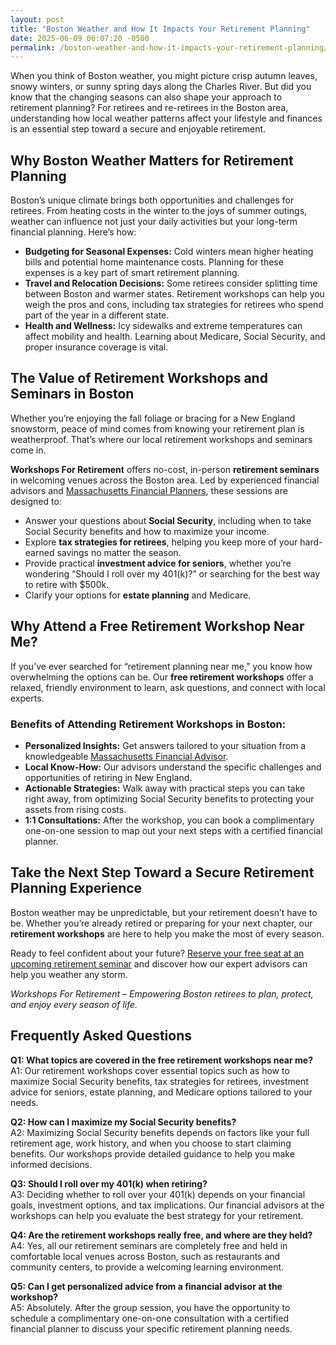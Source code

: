 ```yaml
---
layout: post
title: "Boston Weather and How It Impacts Your Retirement Planning"
date: 2025-06-09 06:07:20 -0500
permalink: /boston-weather-and-how-it-impacts-your-retirement-planning/
---
```

When you think of Boston weather, you might picture crisp autumn leaves, snowy winters, or sunny spring days along the Charles River. But did you know that the changing seasons can also shape your approach to retirement planning? For retirees and re-retirees in the Boston area, understanding how local weather patterns affect your lifestyle and finances is an essential step toward a secure and enjoyable retirement.

## Why Boston Weather Matters for Retirement Planning

Boston’s unique climate brings both opportunities and challenges for retirees. From heating costs in the winter to the joys of summer outings, weather can influence not just your daily activities but your long-term financial planning. Here’s how:

- **Budgeting for Seasonal Expenses:** Cold winters mean higher heating bills and potential home maintenance costs. Planning for these expenses is a key part of smart retirement planning.
- **Travel and Relocation Decisions:** Some retirees consider splitting time between Boston and warmer states. Retirement workshops can help you weigh the pros and cons, including tax strategies for retirees who spend part of the year in a different state.
- **Health and Wellness:** Icy sidewalks and extreme temperatures can affect mobility and health. Learning about Medicare, Social Security, and proper insurance coverage is vital.

## The Value of Retirement Workshops and Seminars in Boston

Whether you’re enjoying the fall foliage or bracing for a New England snowstorm, peace of mind comes from knowing your retirement plan is weatherproof. That’s where our local retirement workshops and seminars come in.

**Workshops For Retirement** offers no-cost, in-person **retirement seminars** in welcoming venues across the Boston area. Led by experienced financial advisors and [Massachusetts Financial Planners](https://workshopsforretirement.com/), these sessions are designed to:

- Answer your questions about **Social Security**, including when to take Social Security benefits and how to maximize your income.
- Explore **tax strategies for retirees**, helping you keep more of your hard-earned savings no matter the season.
- Provide practical **investment advice for seniors**, whether you’re wondering “Should I roll over my 401(k)?” or searching for the best way to retire with $500k.
- Clarify your options for **estate planning** and Medicare.

## Why Attend a Free Retirement Workshop Near Me?

If you’ve ever searched for “retirement planning near me,” you know how overwhelming the options can be. Our **free retirement workshops** offer a relaxed, friendly environment to learn, ask questions, and connect with local experts.

### Benefits of Attending Retirement Workshops in Boston:

- **Personalized Insights:** Get answers tailored to your situation from a knowledgeable [Massachusetts Financial Advisor](https://workshopsforretirement.com/).
- **Local Know-How:** Our advisors understand the specific challenges and opportunities of retiring in New England.
- **Actionable Strategies:** Walk away with practical steps you can take right away, from optimizing Social Security benefits to protecting your assets from rising costs.
- **1:1 Consultations:** After the workshop, you can book a complimentary one-on-one session to map out your next steps with a certified financial planner.

## Take the Next Step Toward a Secure Retirement Planning Experience

Boston weather may be unpredictable, but your retirement doesn’t have to be. Whether you’re already retired or preparing for your next chapter, our **retirement workshops** are here to help you make the most of every season.

Ready to feel confident about your future? [Reserve your free seat at an upcoming retirement seminar](https://workshopsforretirement.com/) and discover how our expert advisors can help you weather any storm.

*Workshops For Retirement – Empowering Boston retirees to plan, protect, and enjoy every season of life.*

## Frequently Asked Questions

**Q1: What topics are covered in the free retirement workshops near me?**  
A1: Our retirement workshops cover essential topics such as how to maximize Social Security benefits, tax strategies for retirees, investment advice for seniors, estate planning, and Medicare options tailored to your needs.

**Q2: How can I maximize my Social Security benefits?**  
A2: Maximizing Social Security benefits depends on factors like your full retirement age, work history, and when you choose to start claiming benefits. Our workshops provide detailed guidance to help you make informed decisions.

**Q3: Should I roll over my 401(k) when retiring?**  
A3: Deciding whether to roll over your 401(k) depends on your financial goals, investment options, and tax implications. Our financial advisors at the workshops can help you evaluate the best strategy for your retirement.

**Q4: Are the retirement workshops really free, and where are they held?**  
A4: Yes, all our retirement seminars are completely free and held in comfortable local venues across Boston, such as restaurants and community centers, to provide a welcoming learning environment.

**Q5: Can I get personalized advice from a financial advisor at the workshop?**  
A5: Absolutely. After the group session, you have the opportunity to schedule a complimentary one-on-one consultation with a certified financial planner to discuss your specific retirement planning needs.

<script type="application/ld+json">
{
  "@context": "https://schema.org",
  "@type": "BlogPosting",
  "headline": "Boston Weather and How It Impacts Your Retirement Planning",
  "description": "Explore how Boston's unique weather affects retirement planning for retirees and re-retirees, and discover free local retirement workshops that provide expert advice on Social Security, tax strategies, and investment planning.",
  "author": {
    "@type": "Person",
    "name": "Workshops For Retirement",
    "description": "Workshops For Retirement offers no-cost, in-person educational experiences focused on retirement planning, held in local venues in Boston and surrounding areas."
  },
  "publisher": {
    "@type": "Person",
    "name": "Workshops For Retirement"
  },
  "mainEntityOfPage": {
    "@type": "WebPage",
    "@id": "https://workshopsforretirement.com/"
  },
  "datePublished": "2024-06-01",
  "dateModified": "2024-06-01",
  "keywords": "Retirement planning, Retirement seminars, Retirement workshops, Retirement planning near me, Free retirement workshop, How to maximize Social Security, Tax strategies for retirees, Financial advisor for retirement, Investment advice for seniors, Should I roll over my 401(k)?, Best way to retire with $500k, When to take Social Security benefits, Estate planning seminar, Medicare, Social Security, Estate Planning",
  "articleBody": "When you think of Boston weather, you might picture crisp autumn leaves, snowy winters, or sunny spring days along the Charles River. But did you know that the changing seasons can also shape your approach to retirement planning? For retirees and re-retirees in the Boston area, understanding how local weather patterns affect your lifestyle and finances is an essential step toward a secure and enjoyable retirement.\n\nBoston’s unique climate brings both opportunities and challenges for retirees. From heating costs in the winter to the joys of summer outings, weather can influence not just your daily activities but your long-term financial planning. Here’s how:\n\n- Budgeting for Seasonal Expenses: Cold winters mean higher heating bills and potential home maintenance costs. Planning for these expenses is a key part of smart retirement planning.\n- Travel and Relocation Decisions: Some retirees consider splitting time between Boston and warmer states. Retirement workshops can help you weigh the pros and cons, including tax strategies for retirees who spend part of the year in a different state.\n- Health and Wellness: Icy sidewalks and extreme temperatures can affect mobility and health. Learning about Medicare, Social Security, and proper insurance coverage is vital.\n\nWhether you’re enjoying the fall foliage or bracing for a New England snowstorm, peace of mind comes from knowing your retirement plan is weatherproof. That’s where our local retirement workshops and seminars come in.\n\nWorkshops For Retirement offers no-cost, in-person retirement seminars in welcoming venues across the Boston area. Led by experienced financial advisors and Massachusetts Financial Planners, these sessions are designed to:\n\n- Answer your questions about Social Security, including when to take Social Security benefits and how to maximize your income.\n- Explore tax strategies for retirees, helping you keep more of your hard-earned savings no matter the season.\n- Provide practical investment advice for seniors, whether you’re wondering “Should I roll over my 401(k)?” or searching for the best way to retire with $500k.\n- Clarify your options for estate planning and Medicare.\n\nIf you’ve ever searched for “retirement planning near me,” you know how overwhelming the options can be. Our free retirement workshops offer a relaxed, friendly environment to learn, ask questions, and connect with local experts.\n\nBenefits of Attending Retirement Workshops in Boston:\n\n- Personalized Insights: Get answers tailored to your situation from a knowledgeable Massachusetts Financial Advisor.\n- Local Know-How: Our advisors understand the specific challenges and opportunities of retiring in New England.\n- Actionable Strategies: Walk away with practical steps you can take right away, from optimizing Social Security benefits to protecting your assets from rising costs.\n- 1:1 Consultations: After the workshop, you can book a complimentary one-on-one session to map out your next steps with a certified financial planner.\n\nBoston weather may be unpredictable, but your retirement doesn’t have to be. Whether you’re already retired or preparing for your next chapter, our retirement workshops are here to help you make the most of every season.\n\nReady to feel confident about your future? Reserve your free seat at an upcoming retirement seminar and discover how our expert advisors can help you weather any storm."
}
</script>

<script type="application/ld+json">
{
  "@context": "https://schema.org",
  "@type": "FAQPage",
  "mainEntity": [
    {
      "@type": "Question",
      "name": "What topics are covered in the free retirement workshops near me?",
      "acceptedAnswer": {
        "@type": "Answer",
        "text": "Our retirement workshops cover essential topics such as how to maximize Social Security benefits, tax strategies for retirees, investment advice for seniors, estate planning, and Medicare options tailored to your needs."
      }
    },
    {
      "@type": "Question",
      "name": "How can I maximize my Social Security benefits?",
      "acceptedAnswer": {
        "@type": "Answer",
        "text": "Maximizing Social Security benefits depends on factors like your full retirement age, work history, and when you choose to start claiming benefits. Our workshops provide detailed guidance to help you make informed decisions."
      }
    },
    {
      "@type": "Question",
      "name": "Should I roll over my 401(k) when retiring?",
      "acceptedAnswer": {
        "@type": "Answer",
        "text": "Deciding whether to roll over your 401(k) depends on your financial goals, investment options, and tax implications. Our financial advisors at the workshops can help you evaluate the best strategy for your retirement."
      }
    },
    {
      "@type": "Question",
      "name": "Are the retirement workshops really free, and where are they held?",
      "acceptedAnswer": {
        "@type": "Answer",
        "text": "Yes, all our retirement seminars are completely free and held in comfortable local venues across Boston, such as restaurants and community centers, to provide a welcoming learning environment."
      }
    },
    {
      "@type": "Question",
      "name": "Can I get personalized advice from a financial advisor at the workshop?",
      "acceptedAnswer": {
        "@type": "Answer",
        "text": "Absolutely. After the group session, you have the opportunity to schedule a complimentary one-on-one consultation with a certified financial planner to discuss your specific retirement planning needs."
      }
    }
  ]
}
</script>